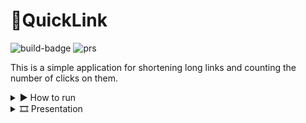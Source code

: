 # 🔗QuickLink
![build-badge](https://github.com/Srul1k/QuickLink/actions/workflows/dotnet-build.yml/badge.svg) ![prs](https://img.shields.io/github/issues-pr/Srul1k/QuickLink.svg?color=blue)

This is a simple application for shortening long links and counting the number of clicks on them.

<details>
<summary>▶️ How to run</summary>

1. Open Command Prompt and move to the working directory:
```cmd
cd src
```

2. Run the command for docker compose: [(more info)](https://docs.docker.com/compose/gettingstarted/)
```cmd
docker-compose up -d
```

3. Run the command to see which port the application is using:
```cmd
docker-compose ps
```
![cmd-output-example](res/example-of-port%20output.png)

4. Open the link in the browser (example for output from above):
```
https://localhost:55226/
```

5. Enjoy! 🎉
</details>

<details>
<summary>🎞️ Presentation</summary>

![presentation](res/presentation.gif)
</details>
